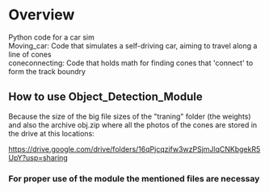 # Overview
Python code for a car sim <br/>
Moving_car: Code that simulates a self-driving car, aiming to travel along a line of cones <br/>
coneconnecting: Code that holds math for finding cones that 'connect' to form the track boundry <br/>

## How to use Object_Detection_Module 

Because the size of the big file sizes of the "traning" folder (the weights) and also the archive obj.zip where all the photos of the cones are stored in the drive at this locations: <br/>

https://drive.google.com/drive/folders/16qPjcqzjfw3wzPSjmJlqCNKbgekR5UpY?usp=sharing

### For proper use of the module the mentioned files are necessay 

